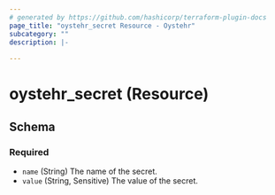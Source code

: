 ```yaml
---
# generated by https://github.com/hashicorp/terraform-plugin-docs
page_title: "oystehr_secret Resource - Oystehr"
subcategory: ""
description: |-
  
---
```


# oystehr_secret (Resource)





<!-- schema generated by tfplugindocs -->
## Schema

### Required

- `name` (String) The name of the secret.
- `value` (String, Sensitive) The value of the secret.
